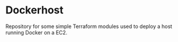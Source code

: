 # Dockerhost

Repository for some simple Terraform modules used to deploy a host running Docker on a EC2.